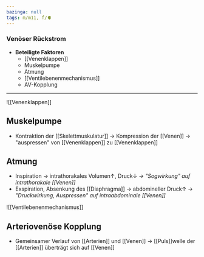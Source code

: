 ```yaml
---
bazinga: null
tags: m/m11, f/🫀
---
```

### Venöser Rückstrom
- **Beteiligte Faktoren**
	- [[Venenklappen]]
	- Muskelpumpe
	- Atmung
	- [[Ventilebenenmechanismus]]
	- AV-Kopplung
---
![[Venenklappen]]
## Muskelpumpe
- Kontraktion der [[Skelettmuskulatur]] → Kompression der [[Venen]] → "auspressen" von [[Venenklappen]] zu [[Venenklappen]]
## Atmung
- Inspiration → intrathorakales Volumen↑, Druck↓ → *"Sogwirkung" auf intrathorakale [[Venen]]*
- Exspiration, Absenkung des [[Diaphragma]] → abdomineller Druck↑ → *"Druckwirkung, Auspressen" auf intraabdominale [[Venen]]*


![[Ventilebenenmechanismus]]
## Arteriovenöse Kopplung
- Gemeinsamer Verlauf von [[Arterien]] und [[Venen]] → [[Puls]]welle der [[Arterien]] überträgt sich auf [[Venen]] 